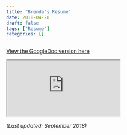 ```yaml
---
title: "Brenda's Resume"
date: 2018-04-28
draft: false
tags: ["Resume"]
categories: []
---
```

[View the GoogleDoc version here](https://docs.google.com/document/d/1GbUTFIruG7kuMYBlW6NFpx3bmK_rJMIlq8Sqk35B70g/edit?usp=sharing)

<iframe src="https://docs.google.com/document/d/e/2PACX-1vTL1TQM4h55rSVlet9_-NP95bnUcdfMsjkoC6F9Gqdf3KBsjIyD9JjOSy2yqTD6sME03xz8hGO37hrl/pub?embedded=true"></iframe>

*(Last updated: September 2018)*

